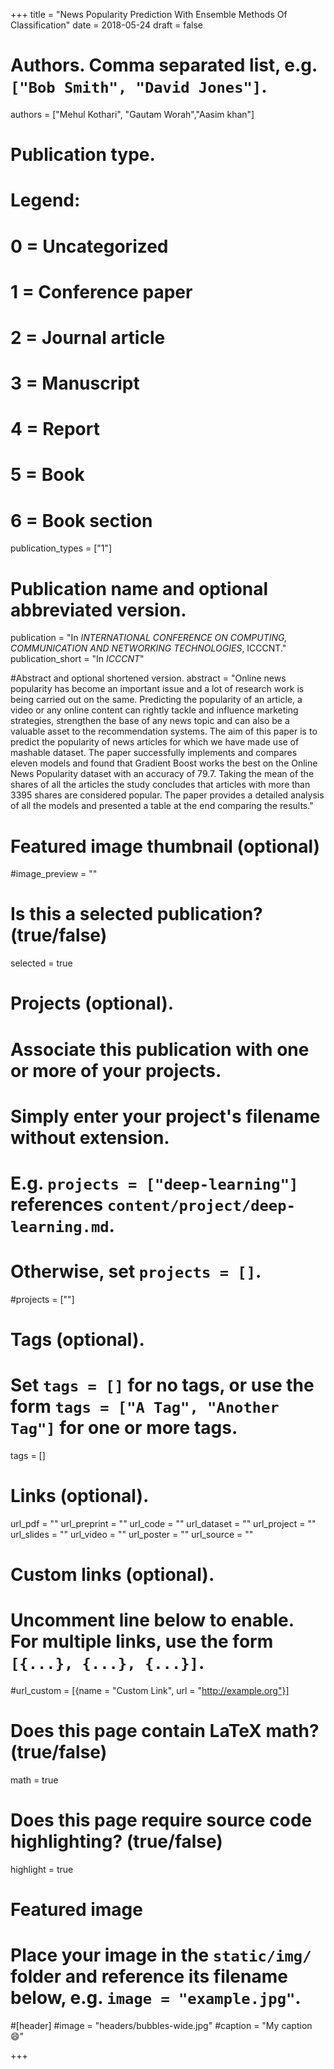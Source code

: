 +++
title = "News Popularity Prediction With Ensemble Methods Of Classification"
date = 2018-05-24
draft = false

# Authors. Comma separated list, e.g. `["Bob Smith", "David Jones"]`.
authors = ["Mehul Kothari", "Gautam Worah","Aasim khan"]

# Publication type.
# Legend:
# 0 = Uncategorized
# 1 = Conference paper
# 2 = Journal article
# 3 = Manuscript
# 4 = Report
# 5 = Book
# 6 = Book section
publication_types = ["1"]

# Publication name and optional abbreviated version.
publication = "In *INTERNATIONAL CONFERENCE ON COMPUTING, COMMUNICATION AND NETWORKING TECHNOLOGIES*, ICCCNT."
publication_short = "In *ICCCNT*"

#Abstract and optional shortened version.
abstract = "Online news popularity has become an important issue and a lot of research work is being carried out on the same. Predicting the popularity of an article, a video or any online content can rightly tackle and influence marketing strategies, strengthen the base of any news topic and can also be a valuable asset to the recommendation systems. The aim of this paper is to predict the popularity of news articles for which we have made use of mashable dataset. The paper successfully implements and compares eleven models and found that Gradient Boost works the best on the Online News Popularity dataset with an accuracy of 79.7. Taking the mean of the shares of all the articles the study concludes that articles with more than 3395 shares are considered popular. The paper provides a detailed analysis of all the models and presented a table at the end comparing the results."

# Featured image thumbnail (optional)
#image_preview = ""

# Is this a selected publication? (true/false)
selected = true

# Projects (optional).
#   Associate this publication with one or more of your projects.
#   Simply enter your project's filename without extension.
#   E.g. `projects = ["deep-learning"]` references `content/project/deep-learning.md`.
#   Otherwise, set `projects = []`.
#projects = [""]

# Tags (optional).
#   Set `tags = []` for no tags, or use the form `tags = ["A Tag", "Another Tag"]` for one or more tags.
tags = []

# Links (optional).
url_pdf = ""
url_preprint = ""
url_code = ""
url_dataset = ""
url_project = ""
url_slides = ""
url_video = ""
url_poster = ""
url_source = ""

# Custom links (optional).
#   Uncomment line below to enable. For multiple links, use the form `[{...}, {...}, {...}]`.
#url_custom = [{name = "Custom Link", url = "http://example.org"}]

# Does this page contain LaTeX math? (true/false)
math = true

# Does this page require source code highlighting? (true/false)
highlight = true

# Featured image
# Place your image in the `static/img/` folder and reference its filename below, e.g. `image = "example.jpg"`.
#[header]
#image = "headers/bubbles-wide.jpg"
#caption = "My caption :smile:"

+++

